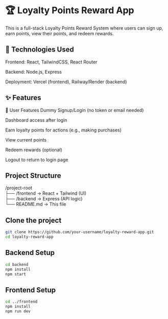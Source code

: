# 🏆 Loyalty Points Reward App

This is a full-stack Loyalty Points Reward System where users can sign up, earn points, view their points, and redeem rewards.

## 🧠 Technologies Used

Frontend: React, TailwindCSS, React Router

Backend: Node.js, Express

Deployment: Vercel (frontend), Railway/Render (backend)

## ✨ Features

👤 User Features
Dummy Signup/Login (no token or email needed)

Dashboard access after login

Earn loyalty points for actions (e.g., making purchases)

View current points

Redeem rewards (optional)

Logout to return to login page

## Project Structure

/project-root  
├── /frontend → React + Tailwind (UI)  
├── /backend → Express (API logic)  
└── README.md → This file

## Clone the project

```bash
git clone https://github.com/your-username/loyalty-reward-app.git
cd loyalty-reward-app
```

## Backend Setup

```bash
cd backend
npm install
npm start
```

## Frontend Setup

```bash
cd ../frontend
npm install
npm run dev
```
